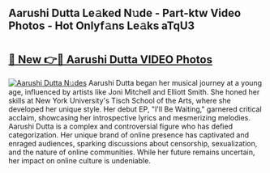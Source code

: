 ## Aarushi Dutta Le𝚊ked N𝚞de - Part-ktw Video Photos - Hot Onlyf𝚊ns Le𝚊ks aTqU3

# <h2><a href="http://ab3658.deff.icu/?id=Aarushi+Dutta">🔗 New 👉🔴 Aarushi Dutta VIDEO Photos</a></h2>

[![Aarushi Dutta N𝚞des](https://i.imgur.com/rIISA9y.gif)](http://ab3658.deff.icu/?id=Aarushi+Dutta)
Aarushi Dutta began her musical journey at a young age, influenced by artists like Joni Mitchell and Elliott Smith. She honed her skills at New York University's Tisch School of the Arts, where she developed her unique style. Her debut EP, "I'll Be Waiting," garnered critical acclaim, showcasing her introspective lyrics and mesmerizing melodies. Aarushi Dutta is a complex and controversial figure who has defied categorization. Her unique brand of online presence has captivated and enraged audiences, sparking discussions about censorship, sexualization, and the nature of online communities. While her future remains uncertain, her impact on online culture is undeniable.
